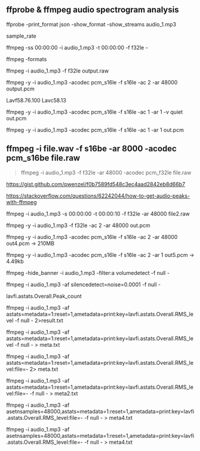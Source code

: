 ## ffprobe & ffmpeg audio spectrogram analysis

ffprobe -print_format json -show_format -show_streams audio_1.mp3

sample_rate

ffmpeg -ss 00:00:00 -i audio_1.mp3 -t 00:00:00 -f f32le -

ffmpeg -formats


ffmpeg -i audio_1.mp3 -f f32le output.raw

ffmpeg -y  -i audio_1.mp3  -acodec pcm_s16le -f s16le -ac 2 -ar 48000 output.pcm

Lavf58.76.100
Lavc58.13

ffmpeg -y -i audio_1.mp3 -acodec pcm_s16le -f s16le -ac 1 -ar 1 -v quiet out.pcm

ffmpeg -y -i audio_1.mp3 -acodec pcm_s16le -f s16le -ac 1 -ar 1 out.pcm

## ffmpeg -i file.wav -f s16be -ar 8000 -acodec pcm_s16be file.raw

> ffmpeg -i audio_1.mp3 -f f32le -ar 48000 -acodec pcm_f32le file.raw

https://gist.github.com/pwenzel/f0b7589fd548c3ec4aad2842eb8d66b7


https://stackoverflow.com/questions/62242044/how-to-get-audio-peaks-with-ffmpeg

ffmpeg -i audio_1.mp3 -s 00:00:00 -t 00:00:10 -f f32le -ar 48000 file2.raw


ffmpeg -y -i audio_1.mp3 -f f32le -ac 2 -ar 48000 out.pcm

ffmpeg -y -i audio_1.mp3 -acodec pcm_s16le -f s16le -ac 2 -ar 48000 out4.pcm -> 210MB


ffmpeg -y -i audio_1.mp3 -acodec pcm_s16le -f s16le -ac 2 -ar 1 out5.pcm -> 4.49kb


ffmpeg -hide_banner -i audio_1.mp3 -filter:a volumedetect -f null -


ffmpeg -i audio_1.mp3 -af silencedetect=noise=0.0001 -f null -


lavfi.astats.Overall.Peak_count


ffmpeg -i audio_1.mp3 -af astats=metadata=1:reset=1,ametadata=print:key=lavfi.astats.Overall.RMS_level -f null - 2>result.txt


ffmpeg -i audio_1.mp3 -af astats=metadata=1:reset=1,ametadata=print:key=lavfi.astats.Overall.RMS_level -f null - > meta.txt


ffmpeg -i audio_1.mp3 -af astats=metadata=1:reset=1,ametadata=print:key=lavfi.astats.Overall.RMS_level:file=- 2> meta.txt



ffmpeg -i audio_1.mp3 -af astats=metadata=1:reset=1,ametadata=print:key=lavfi.astats.Overall.RMS_level:file=- -f null - > meta2.txt


ffmpeg -i audio_1.mp3 -af asetnsamples=48000,astats=metadata=1:reset=1,ametadata=print:key=lavfi.astats.Overall.RMS_level:file=- -f null - > meta4.txt

ffmpeg -i audio_1.mp3 -af asetnsamples=48000,astats=metadata=1:reset=1,ametadata=print:key=lavfi.astats.Overall.RMS_level:file=- -f null - > meta4.txt

